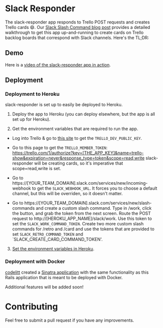 # Slack Responder

The slack-responder app responds to Trello POST requests and creates Trello cards :smile:.  Our [Slack Slash Command blog post](http://www.medivo.com/blog/slack-slash-command-to-trello/) provides a detailed walkthrough to get this app up-and-running to create cards on Trello backlog boards that correspond with Slack channels.  Here's the TL;DR:

## Demo

Here is a [video of the slack-responder app in action](https://www.youtube.com/watch?v=LNbVptbUjBk&feature=youtu.be).


## Deployment

### Deployment to Heroku

slack-responder is set up to easily be deployed to Heroku.

1. Deploy the app to Heroku (you can deploy elsewhere, but the app is all set up for Heroku).

2. Get the environment variables that are required to run the app.

  - Log into Trello & go to [this site](https://trello.com/app-key) to get the `TRELLO_DEV_PUBLIC_KEY`.

  - Go to this page to get the `TRELLO_MEMBER_TOKEN`: https://trello.com/1/authorize?key=[THE_APP_KEY]&name=trello-show&expiration=never&response_type=token&scope=read,write  slack-responder will be creating cards, so it's imperative that scope=read,write is set.

  - Go to https://[YOUR_TEAM_DOMAIN].slack.com/services/new/incoming-webhook to get the `SLACK_WEBHOOK_URL`.  It forces you to choose a default channel, but this will be overriden, so it doesn't matter.

  - Go to https://[YOUR_TEAM_DOMAIN].slack.com/services/new/slash-commands and create a custom slash command.  Type in /work, click the button, and grab the token from the next screen.  Route the POST request to http://[HEROKU_APP_NAME]/slack/work.  Use this token to set the `SLACK_WORK_COMMAND_TOKEN`.  Create two more custom slash commands for /retro and /card and use the tokens that are provided to set `SLACK_RETRO_COMMAND_TOKEN` and `SLACK_CREATE_CARD_COMMAND_TOKEN'.

3. [Set the environment variables in Heroku](https://devcenter.heroku.com/articles/config-vars).

### Deployment with Docker

[codelitt](https://github.com/codelittinc/slack-trello) created a [Sinatra application](https://github.com/codelittinc/slack-trello) with the same functionality as this Rails application that is meant to be deployed with Docker.

Additional features will be added soon!

# Contributing

Feel free to submit a pull request if you have any improvements.

